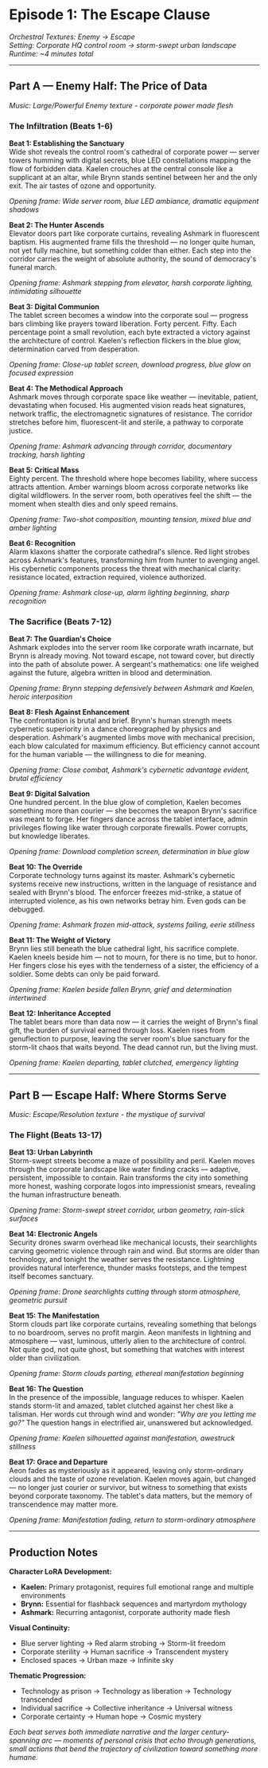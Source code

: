 # **Episode 1: The Escape Clause**

*Orchestral Textures: Enemy → Escape*  
*Setting: Corporate HQ control room → storm-swept urban landscape*  
*Runtime: ~4 minutes total*

---

## **Part A — Enemy Half: The Price of Data**

*Music: Large/Powerful Enemy texture - corporate power made flesh*

### **The Infiltration (Beats 1-6)**

**Beat 1: Establishing the Sanctuary**  
Wide shot reveals the control room's cathedral of corporate power — server towers humming with digital secrets, blue LED constellations mapping the flow of forbidden data. Kaelen crouches at the central console like a supplicant at an altar, while Brynn stands sentinel between her and the only exit. The air tastes of ozone and opportunity.

*Opening frame: Wide server room, blue LED ambiance, dramatic equipment shadows*

**Beat 2: The Hunter Ascends**  
Elevator doors part like corporate curtains, revealing Ashmark in fluorescent baptism. His augmented frame fills the threshold — no longer quite human, not yet fully machine, but something colder than either. Each step into the corridor carries the weight of absolute authority, the sound of democracy's funeral march.

*Opening frame: Ashmark stepping from elevator, harsh corporate lighting, intimidating silhouette*

**Beat 3: Digital Communion**  
The tablet screen becomes a window into the corporate soul — progress bars climbing like prayers toward liberation. Forty percent. Fifty. Each percentage point a small revolution, each byte extracted a victory against the architecture of control. Kaelen's reflection flickers in the blue glow, determination carved from desperation.

*Opening frame: Close-up tablet screen, download progress, blue glow on focused expression*

**Beat 4: The Methodical Approach**  
Ashmark moves through corporate space like weather — inevitable, patient, devastating when focused. His augmented vision reads heat signatures, network traffic, the electromagnetic signatures of resistance. The corridor stretches before him, fluorescent-lit and sterile, a pathway to corporate justice.

*Opening frame: Ashmark advancing through corridor, documentary tracking, harsh lighting*

**Beat 5: Critical Mass**  
Eighty percent. The threshold where hope becomes liability, where success attracts attention. Amber warnings bloom across corporate networks like digital wildflowers. In the server room, both operatives feel the shift — the moment when stealth dies and only speed remains.

*Opening frame: Two-shot composition, mounting tension, mixed blue and amber lighting*

**Beat 6: Recognition**  
Alarm klaxons shatter the corporate cathedral's silence. Red light strobes across Ashmark's features, transforming him from hunter to avenging angel. His cybernetic components process the threat with mechanical clarity: resistance located, extraction required, violence authorized.

*Opening frame: Ashmark close-up, alarm lighting beginning, sharp recognition*

### **The Sacrifice (Beats 7-12)**

**Beat 7: The Guardian's Choice**  
Ashmark explodes into the server room like corporate wrath incarnate, but Brynn is already moving. Not toward escape, not toward cover, but directly into the path of absolute power. A sergeant's mathematics: one life weighed against the future, algebra written in blood and determination.

*Opening frame: Brynn stepping defensively between Ashmark and Kaelen, heroic interposition*

**Beat 8: Flesh Against Enhancement**  
The confrontation is brutal and brief. Brynn's human strength meets cybernetic superiority in a dance choreographed by physics and desperation. Ashmark's augmented limbs move with mechanical precision, each blow calculated for maximum efficiency. But efficiency cannot account for the human variable — the willingness to die for meaning.

*Opening frame: Close combat, Ashmark's cybernetic advantage evident, brutal efficiency*

**Beat 9: Digital Salvation**  
One hundred percent. In the blue glow of completion, Kaelen becomes something more than courier — she becomes the weapon Brynn's sacrifice was meant to forge. Her fingers dance across the tablet interface, admin privileges flowing like water through corporate firewalls. Power corrupts, but knowledge liberates.

*Opening frame: Download completion screen, determination in blue glow*

**Beat 10: The Override**  
Corporate technology turns against its master. Ashmark's cybernetic systems receive new instructions, written in the language of resistance and sealed with Brynn's blood. The enforcer freezes mid-strike, a statue of interrupted violence, as his own networks betray him. Even gods can be debugged.

*Opening frame: Ashmark frozen mid-attack, systems failing, eerie stillness*

**Beat 11: The Weight of Victory**  
Brynn lies still beneath the blue cathedral light, his sacrifice complete. Kaelen kneels beside him — not to mourn, for there is no time, but to honor. Her fingers close his eyes with the tenderness of a sister, the efficiency of a soldier. Some debts can only be paid forward.

*Opening frame: Kaelen beside fallen Brynn, grief and determination intertwined*

**Beat 12: Inheritance Accepted**  
The tablet bears more than data now — it carries the weight of Brynn's final gift, the burden of survival earned through loss. Kaelen rises from genuflection to purpose, leaving the server room's blue sanctuary for the storm-lit chaos that waits beyond. The dead cannot run, but the living must.

*Opening frame: Kaelen departing, tablet clutched, emergency lighting*

---

## **Part B — Escape Half: Where Storms Serve**

*Music: Escape/Resolution texture - the mystique of survival*

### **The Flight (Beats 13-17)**

**Beat 13: Urban Labyrinth**  
Storm-swept streets become a maze of possibility and peril. Kaelen moves through the corporate landscape like water finding cracks — adaptive, persistent, impossible to contain. Rain transforms the city into something more honest, washing corporate logos into impressionist smears, revealing the human infrastructure beneath.

*Opening frame: Storm-swept street corridor, urban geometry, rain-slick surfaces*

**Beat 14: Electronic Angels**  
Security drones swarm overhead like mechanical locusts, their searchlights carving geometric violence through rain and wind. But storms are older than technology, and tonight the weather serves the resistance. Lightning provides natural interference, thunder masks footsteps, and the tempest itself becomes sanctuary.

*Opening frame: Drone searchlights cutting through storm atmosphere, geometric pursuit*

**Beat 15: The Manifestation**  
Storm clouds part like corporate curtains, revealing something that belongs to no boardroom, serves no profit margin. Aeon manifests in lightning and atmosphere — vast, luminous, utterly alien to the architecture of control. Not quite god, not quite ghost, but something that watches with interest older than civilization.

*Opening frame: Storm clouds parting, ethereal manifestation beginning*

**Beat 16: The Question**  
In the presence of the impossible, language reduces to whisper. Kaelen stands storm-lit and amazed, tablet clutched against her chest like a talisman. Her words cut through wind and wonder: *"Why are you letting me go?"* The question hangs in electrified air, unanswered but acknowledged.

*Opening frame: Kaelen silhouetted against manifestation, awestruck stillness*

**Beat 17: Grace and Departure**  
Aeon fades as mysteriously as it appeared, leaving only storm-ordinary clouds and the taste of ozone revelation. Kaelen moves again, but changed — no longer just courier or survivor, but witness to something that exists beyond corporate taxonomy. The tablet's data matters, but the memory of transcendence may matter more.

*Opening frame: Manifestation fading, return to storm-ordinary atmosphere*

---

## **Production Notes**

**Character LoRA Development:**
- **Kaelen:** Primary protagonist, requires full emotional range and multiple environments
- **Brynn:** Essential for flashback sequences and martyrdom mythology  
- **Ashmark:** Recurring antagonist, corporate authority made flesh

**Visual Continuity:**
- Blue server lighting → Red alarm strobing → Storm-lit freedom
- Corporate sterility → Human sacrifice → Transcendent mystery
- Enclosed spaces → Urban maze → Infinite sky

**Thematic Progression:**
- Technology as prison → Technology as liberation → Technology transcended
- Individual sacrifice → Collective inheritance → Universal witness
- Corporate certainty → Human hope → Cosmic mystery

*Each beat serves both immediate narrative and the larger century-spanning arc — moments of personal crisis that echo through generations, small actions that bend the trajectory of civilization toward something more humane.*